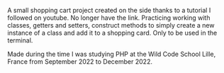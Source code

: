 A small shopping cart project created on the side thanks to a tutorial I followed on youtube. No longer have the link. Practicing working with classes, getters and setters, construct methods to simply create a new instance of a class and add it to a shopping card. Only to be used in the terminal.

Made during the time I was studying PHP at the Wild Code School Lille, France from September 2022 to December 2022.